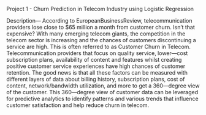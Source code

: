 Project 1 - Churn Prediction in Telecom Industry using Logistic Regression

Description— According to EuropeanBusinessReview, telecommunication providers lose close to $65 million a month from customer churn. Isn’t that expensive? With many emerging telecom giants, the competition in the telecom sector is increasing and the chances of customers discontinuing a service are high. This is often referred to as Customer Churn in Telecom. Telecommunication providers that focus on quality service, lower—cost subscription plans, availability of content and features whilst creating positive customer service experiences have high chances of customer retention. The good news is that all these factors can be measured with different layers of data about billing history, subscription plans, cost of content, network/bandwidth utilization, and more to get a 360—degree view of the customer. This 360—degree view of customer data can be leveraged for predictive analytics to identify patterns and various trends that influence customer satisfaction and help reduce churn in telecom.
